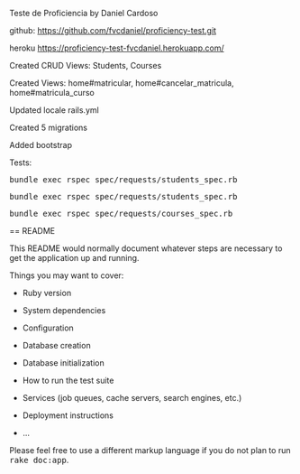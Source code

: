 Teste de Proficiencia by Daniel Cardoso

github: https://github.com/fvcdaniel/proficiency-test.git

heroku https://proficiency-test-fvcdaniel.herokuapp.com/

Created CRUD Views: Students, Courses

Created Views: home#matricular, home#cancelar_matricula, home#matricula_curso

Updated locale rails.yml

Created 5 migrations

Added bootstrap

Tests: 

  <tt>bundle exec rspec spec/requests/students_spec.rb</tt>
  
  <tt>bundle exec rspec spec/requests/students_spec.rb</tt>
  
  <tt>bundle exec rspec spec/requests/courses_spec.rb</tt>

== README

This README would normally document whatever steps are necessary to get the
application up and running.

Things you may want to cover:

* Ruby version

* System dependencies

* Configuration

* Database creation

* Database initialization

* How to run the test suite

* Services (job queues, cache servers, search engines, etc.)

* Deployment instructions

* ...


Please feel free to use a different markup language if you do not plan to run
<tt>rake doc:app</tt>.
